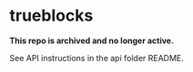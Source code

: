 # trueblocks

**This repo is archived and no longer active.**

See API instructions in the api folder README.
